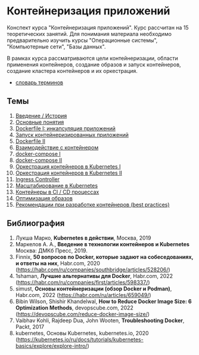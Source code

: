 # Контейнеризация приложений

Конспект курса "Контейнеризация приложений". Курс рассчитан на 15 теоретических занятий. Для понимания материала необходимо предварительно изучить курсы "Операционные системы", "Компьютерные сети", "Базы данных".

В рамках курса рассматриваются цели контейнеризации, области применения контейнеров, создание образов и запуск контейнеров, создание кластера контейнеров и их оркестрация.

 - [словарь терминов](glossary.md)

## Темы

1. [Введение / История](01_intro/README.md)
2. [Основные понятия](02_definitions/README.md)
3. [Dockerfile I: инкапсуляция приложений](03_dockerfile_i/README.md)
4. [Запуск контейнеризированных приложений](04_docker_run/README.md)
5. [Dockerfile II](05_dockerfile_ii/README.md) 
6. [Взаимодействие с контейнером](06_container_usage/README.md)
7. [docker-compose I](07_docker_compose_i/README.md)
8. [docker-compose II](08_docker_compose_ii/README.md)
9. [Оркестрация контейнеров в Kubernetes I](09_kubernetes_i/README.md)
10. [Оркестрация контейнеров в Kubernetes II](10_kubernetes_ii/README.md)
11. [Ingress Controller](11_ingress/README.md)
12. [Масштабирование в Kubernetes](12_cluster_scaling/README.md)
13. [Контейнеры в CI / CD процессах](13_CI_CD/README.md)
14. [Оптимизация образов](14_image_optimization/README.md)
15. [Рекомендации при разработке контейнеров (best practices)](15_best_practicies/README.md)

## Библиография

1. Лукша Марко, __Kubernetes в действии__, Москва, 2019
2. Маркелов А. А., __Введение в технологии контейнеров и Kubernetes__ Москва: ДМКб Пресс, 2019.
3. Finnix, __50 вопросов по Docker, которые задают на собеседованиях, и ответы на них__, Habr.com, 2020 (https://habr.com/ru/companies/southbridge/articles/528206/)
4. 1shaman, __Лучшие альтернативы для Docker__, Habr.com, 2022 (https://habr.com/ru/companies/first/articles/598337/)
5. simust, __Основы контейнеризации (обзор Docker и Podman)__, Habr.com, 2022 (https://habr.com/ru/articles/659049/)
6. Bibin Wilson, Shishir Khandelwal, __How to Reduce Docker Image Size: 6 Optimization Methods__, devopscube.com, 2022 (https://devopscube.com/reduce-docker-image-size/)
7. Vaibhav Kohli, Rajdeep Dua, John Wooten, __Troubleshooting Docker__, Packt, 2017
8. kubernetes, Основы Kubernetes, kubernetes.io, 2020 (https://kubernetes.io/ru/docs/tutorials/kubernetes-basics/explore/explore-intro/)

